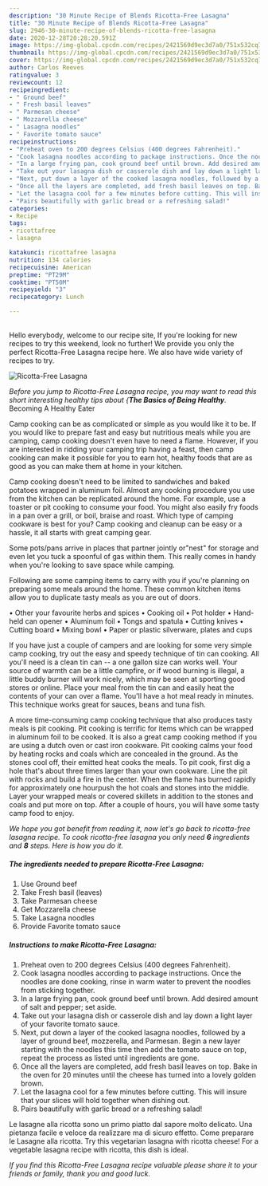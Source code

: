 ```yaml
---
description: "30 Minute Recipe of Blends Ricotta-Free Lasagna"
title: "30 Minute Recipe of Blends Ricotta-Free Lasagna"
slug: 2946-30-minute-recipe-of-blends-ricotta-free-lasagna
date: 2020-12-28T20:28:20.591Z
image: https://img-global.cpcdn.com/recipes/2421569d9ec3d7a0/751x532cq70/ricotta-free-lasagna-recipe-main-photo.jpg
thumbnail: https://img-global.cpcdn.com/recipes/2421569d9ec3d7a0/751x532cq70/ricotta-free-lasagna-recipe-main-photo.jpg
cover: https://img-global.cpcdn.com/recipes/2421569d9ec3d7a0/751x532cq70/ricotta-free-lasagna-recipe-main-photo.jpg
author: Carlos Reeves
ratingvalue: 3
reviewcount: 12
recipeingredient:
- " Ground beef"
- " Fresh basil leaves"
- " Parmesan cheese"
- " Mozzarella cheese"
- " Lasagna noodles"
- " Favorite tomato sauce"
recipeinstructions:
- "Preheat oven to 200 degrees Celsius (400 degrees Fahrenheit)."
- "Cook lasagna noodles according to package instructions. Once the noodles are done cooking, rinse in warm water to prevent the noodles from sticking together."
- "In a large frying pan, cook ground beef until brown. Add desired amount of salt and pepper; set aside."
- "Take out your lasagna dish or casserole dish and lay down a light layer of your favorite tomato sauce."
- "Next, put down a layer of the cooked lasagna noodles, followed by a layer of ground beef, mozzerella, and Parmesan. Begin a new layer starting with the noodles this time then add the tomato sauce on top, repeat the process as listed until ingredients are gone."
- "Once all the layers are completed, add fresh basil leaves on top. Bake in the oven for 20 minutes until the cheese has turned into a lovely golden brown."
- "Let the lasagna cool for a few minutes before cutting. This will insure that your slices will hold together when dishing out."
- "Pairs beautifully with garlic bread or a refreshing salad!"
categories:
- Recipe
tags:
- ricottafree
- lasagna

katakunci: ricottafree lasagna 
nutrition: 134 calories
recipecuisine: American
preptime: "PT29M"
cooktime: "PT50M"
recipeyield: "3"
recipecategory: Lunch

---
```

<br>
Hello everybody, welcome to our recipe site, If you're looking for new recipes to try this weekend, look no further! We provide you only the perfect Ricotta-Free Lasagna recipe here. We also have wide variety of recipes to try.
<br>


![Ricotta-Free Lasagna](https://img-global.cpcdn.com/recipes/2421569d9ec3d7a0/751x532cq70/ricotta-free-lasagna-recipe-main-photo.jpg)

<i>Before you jump to Ricotta-Free Lasagna recipe, you may want to read this short interesting healthy tips about {<strong>The Basics of Being Healthy</strong>.</i>
Becoming A Healthy Eater

    
Camp cooking can be as complicated or simple as you would like it to be. If you would like to prepare fast and easy but nutritious meals while you are camping, camp cooking doesn't even have to need a flame. However, if you are interested in ridding your camping trip having a feast, then camp cooking can make it possible for you to earn hot, healthy foods that are as good as you can make them at home in your kitchen.

Camp cooking doesn't need to be limited to sandwiches and baked potatoes wrapped in aluminum foil.  Almost any cooking procedure you use from the kitchen can be replicated around the home. For example, use a toaster or pit cooking to consume your food. You might also easily fry foods in a pan over a grill, or boil, braise and roast. Which type of camping cookware is best for you? Camp cooking and cleanup can be easy or a hassle, it all starts with great camping gear.

Some pots/pans arrive in places that partner jointly or"nest" for storage and even let you tuck a spoonful of gas within them. This really comes in handy when you're looking to save space while camping.

Following are some camping items to carry with you if you're planning on preparing some meals around the home. These common kitchen items allow you to duplicate tasty meals as you are out of doors.


• Other your favourite herbs and spices
• Cooking oil
• Pot holder
• Hand-held can opener
• Aluminum foil
• Tongs and spatula
• Cutting knives
• Cutting board
• Mixing bowl
• Paper or plastic silverware, plates and cups

If you have just a couple of campers and are looking for some very simple camp cooking, try out the easy and speedy technique of tin can cooking. All you'll need is a clean tin can -- a one gallon size can works well. Your source of warmth can be a little campfire, or if wood burning is illegal, a little buddy burner will work nicely, which may be seen at sporting good stores or online. Place your meal from the tin can and easily heat the contents of your can over a flame. You'll have a hot meal ready in minutes.  This technique works great for sauces, beans and tuna fish.

A more time-consuming camp cooking technique that also produces tasty meals is pit cooking. Pit cooking is terrific for items which can be wrapped in aluminum foil to be cooked.  It is also a great camp cooking method if you are using a dutch oven or cast iron cookware. Pit cooking calms your food by heating rocks and coals which are concealed in the ground. As the stones cool off, their emitted heat cooks the meals. To pit cook, first dig a hole that's about three times larger than your own cookware. Line the pit with rocks and build a fire in the center. When the flame has burned rapidly for approximately one hourpush the hot coals and stones into the middle. Layer your wrapped meals or covered skillets in addition to the stones and coals and put more on top. After a couple of hours, you will have some tasty camp food to enjoy.


<i>We hope you got benefit from reading it, now let's go back to ricotta-free lasagna recipe. To cook ricotta-free lasagna you only need <strong>6</strong> ingredients and <strong>8</strong> steps. Here is how you do it.
</i>

##### The ingredients needed to prepare Ricotta-Free Lasagna:

1. Use  Ground beef
1. Take  Fresh basil (leaves)
1. Take  Parmesan cheese
1. Get  Mozzarella cheese
1. Take  Lasagna noodles
1. Provide  Favorite tomato sauce


##### Instructions to make Ricotta-Free Lasagna:

1. Preheat oven to 200 degrees Celsius (400 degrees Fahrenheit).
1. Cook lasagna noodles according to package instructions. Once the noodles are done cooking, rinse in warm water to prevent the noodles from sticking together.
1. In a large frying pan, cook ground beef until brown. Add desired amount of salt and pepper; set aside.
1. Take out your lasagna dish or casserole dish and lay down a light layer of your favorite tomato sauce.
1. Next, put down a layer of the cooked lasagna noodles, followed by a layer of ground beef, mozzerella, and Parmesan. Begin a new layer starting with the noodles this time then add the tomato sauce on top, repeat the process as listed until ingredients are gone.
1. Once all the layers are completed, add fresh basil leaves on top. Bake in the oven for 20 minutes until the cheese has turned into a lovely golden brown.
1. Let the lasagna cool for a few minutes before cutting. This will insure that your slices will hold together when dishing out.
1. Pairs beautifully with garlic bread or a refreshing salad!


Le lasagne alla ricotta sono un primo piatto dal sapore molto delicato. Una pietanza facile e veloce da realizzare ma di sicuro effetto. Come preparare le Lasagne alla ricotta. Try this vegetarian lasagna with ricotta cheese! For a vegetable lasagna recipe with ricotta, this dish is ideal. 

<i>If you find this Ricotta-Free Lasagna recipe valuable please share it to your friends or family, thank you and good luck.</i>
